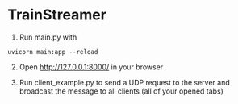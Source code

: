 # TrainStreamer

1. Run main.py with
```
uvicorn main:app --reload
```

2. Open http://127.0.0.1:8000/ in your browser

3. Run client_example.py to send a UDP request to the server and broadcast the message to all clients (all of your opened tabs)
